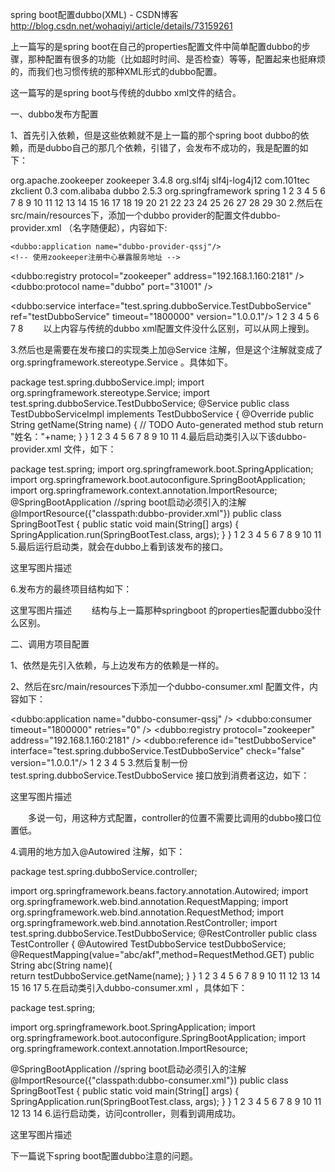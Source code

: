 spring boot配置dubbo(XML) - CSDN博客
 http://blog.csdn.net/wohaqiyi/article/details/73159261

上一篇写的是spring boot在自己的properties配置文件中简单配置dubbo的步骤，那种配置有很多的功能（比如超时时间、是否检查）等等，配置起来也挺麻烦的，而我们也习惯传统的那种XML形式的dubbo配置。

这一篇写的是spring boot与传统的dubbo xml文件的结合。

一、dubbo发布方配置

1、首先引入依赖，但是这些依赖就不是上一篇的那个spring boot dubbo的依赖，而是dubbo自己的那几个依赖，引错了，会发布不成功的，我是配置的如下：

 <!--  如果dubbo的配置来自于单独的xml文件，不是来自于spring boot的application配置文件
                  那么，导入dubbo相关包，必须单独导入，不能用spring boot和dubbo的jar包-->
<dependency>
    <groupId>org.apache.zookeeper</groupId>
    <artifactId>zookeeper</artifactId>
    <version>3.4.8</version>
    <exclusions>
    <!--如果你用的logback日志，该包会引起jar包冲突-->
        <exclusion>
            <groupId>org.slf4j</groupId>
            <artifactId>slf4j-log4j12</artifactId>
        </exclusion>
    </exclusions>
</dependency>
<dependency>
    <groupId>com.101tec</groupId>
    <artifactId>zkclient</artifactId>
    <version>0.3</version>
</dependency>
<dependency>
    <groupId>com.alibaba</groupId>
    <artifactId>dubbo</artifactId>
    <version>2.5.3</version>
    <exclusions>
        <exclusion>
            <groupId>org.springframework</groupId>
            <artifactId>spring</artifactId>
        </exclusion>
    </exclusions>
</dependency>
1
2
3
4
5
6
7
8
9
10
11
12
13
14
15
16
17
18
19
20
21
22
23
24
25
26
27
28
29
30
2.然后在src/main/resources下，添加一个dubbo provider的配置文件dubbo-provider.xml （名字随便起），内容如下:

  <!-- 提供方应用名称信息，这个相当于起一个名字，我们dubbo管理页面比较清晰是哪个应用暴露出来的 -->
    <dubbo:application name="dubbo-provider-qssj"/>
    <!-- 使用zookeeper注册中心暴露服务地址 -->
<dubbo:registry protocol="zookeeper" address="192.168.1.160:2181" />
<dubbo:protocol name="dubbo" port="31001" />

<dubbo:service interface="test.spring.dubboService.TestDubboService" ref="testDubboService" timeout="1800000" version="1.0.0.1"/>
    <bean id="testDubboService" class="test.spring.dubboService.impl.TestDubboServiceImpl"/>
1
2
3
4
5
6
7
8
  以上内容与传统的dubbo xml配置文件没什么区别，可以从网上搜到。

3.然后也是需要在发布接口的实现类上加@Service 注解，但是这个注解就变成了org.springframework.stereotype.Service 。具体如下。

package test.spring.dubboService.impl;
import org.springframework.stereotype.Service;
import test.spring.dubboService.TestDubboService;
@Service
public class TestDubboServiceImpl implements TestDubboService {
    @Override
    public String getName(String name) {
        // TODO Auto-generated method stub
        return "姓名："+name;
    }
}
1
2
3
4
5
6
7
8
9
10
11
4.最后启动类引入以下该dubbo-provider.xml 文件，如下：

package test.spring;
import org.springframework.boot.SpringApplication;
import org.springframework.boot.autoconfigure.SpringBootApplication;
import org.springframework.context.annotation.ImportResource;
@SpringBootApplication //spring boot启动必须引入的注解
@ImportResource({"classpath:dubbo-provider.xml"}) 
public class SpringBootTest {
    public static void main(String[] args) {
      SpringApplication.run(SpringBootTest.class, args);
    }
}
1
2
3
4
5
6
7
8
9
10
11
5.最后运行启动类，就会在dubbo上看到该发布的接口。

这里写图片描述

6.发布方的最终项目结构如下：

这里写图片描述 
  结构与上一篇那种springboot 的properties配置dubbo没什么区别。

二、调用方项目配置

1、依然是先引入依赖，与上边发布方的依赖是一样的。

2、然后在src/main/resources下添加一个dubbo-consumer.xml 配置文件，内容如下：

<!-- 消费方应用名，用于计算依赖关系，不是匹配条件，不要与提供方一样 -->
<dubbo:application name="dubbo-consumer-qssj" />
<dubbo:consumer timeout="1800000" retries="0" />
<dubbo:registry protocol="zookeeper" address="192.168.1.160:2181" />
<dubbo:reference id="testDubboService" interface="test.spring.dubboService.TestDubboService" check="false"  version="1.0.0.1"/>
1
2
3
4
5
3.然后复制一份test.spring.dubboService.TestDubboService 接口放到消费者这边，如下：

这里写图片描述

  多说一句，用这种方式配置，controller的位置不需要比调用的dubbo接口位置低。

4.调用的地方加入@Autowired 注解，如下：

package test.spring.dubboService.controller;

import org.springframework.beans.factory.annotation.Autowired;
import org.springframework.web.bind.annotation.RequestMapping;
import org.springframework.web.bind.annotation.RequestMethod;
import org.springframework.web.bind.annotation.RestController;
import test.spring.dubboService.TestDubboService;
@RestController
public class TestController {
    @Autowired
    TestDubboService testDubboService;
    @RequestMapping(value="abc/akf",method=RequestMethod.GET)
    public String abc(String name){  
        return testDubboService.getName(name);
    }
}
1
2
3
4
5
6
7
8
9
10
11
12
13
14
15
16
17
5.在启动类引入dubbo-consumer.xml ，具体如下：

package test.spring;

import org.springframework.boot.SpringApplication;
import org.springframework.boot.autoconfigure.SpringBootApplication;
import org.springframework.context.annotation.ImportResource;

@SpringBootApplication //spring boot启动必须引入的注解
@ImportResource({"classpath:dubbo-consumer.xml"}) 
public class SpringBootTest {
    public static void main(String[] args) {
      SpringApplication.run(SpringBootTest.class, args);
    }
}
1
2
3
4
5
6
7
8
9
10
11
12
13
14
6.运行启动类，访问controller，则看到调用成功。

这里写图片描述

下一篇说下spring boot配置dubbo注意的问题。
